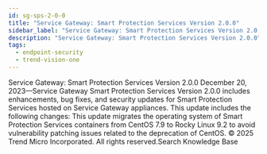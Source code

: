 ```yaml
---
id: sg-sps-2-0-0
title: "Service Gateway: Smart Protection Services Version 2.0.0"
sidebar_label: "Service Gateway: Smart Protection Services Version 2.0.0"
description: "Service Gateway: Smart Protection Services Version 2.0.0"
tags:
  - endpoint-security
  - trend-vision-one
---
```


 Service Gateway: Smart Protection Services Version 2.0.0 December 20, 2023—Service Gateway Smart Protection Services Version 2.0.0 includes enhancements, bug fixes, and security updates for Smart Protection Services hosted on Service Gateway appliances. This update includes the following changes: This update migrates the operating system of Smart Protection Services containers from CentOS 7.9 to Rocky Linux 9.2 to avoid vulnerability patching issues related to the deprecation of CentOS. © 2025 Trend Micro Incorporated. All rights reserved.Search Knowledge Base